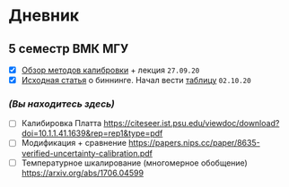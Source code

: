 # Дневник

## 5 семестр ВМК МГУ

- [x] [Обзор методов калибровки](https://dyakonov.org/2020/03/27/проблема-калибровки-уверенности/) + лекция `27.09.20`
- [x] [Исходная статья](https://cseweb.ucsd.edu/~elkan/calibrated.pdf) о биннинге. Начал вести [таблицу](https://github.com/artnitolog/diary/papers.md) `02.10.20`

### *(Вы находитесь здесь)*

- [ ] Калибировка Платта https://citeseer.ist.psu.edu/viewdoc/download?doi=10.1.1.41.1639&rep=rep1&type=pdf
- [ ] Модификация + сравнение https://papers.nips.cc/paper/8635-verified-uncertainty-calibration.pdf
- [ ] Температурное шкалирование (многомерное обобщение) https://arxiv.org/abs/1706.04599
